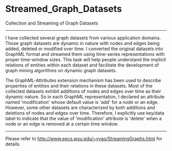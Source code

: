 Streamed_Graph_Datasets
=======================

Collection and Streaming of Graph Datasets


-----------------------------------------------------------------------------------------------------------------------------
I have collected several graph datasets from various application domains. Those graph datasets are dynamic in nature with nodes and edges being added, deleted or modified over time. I converted the original datasets into GraphML format and streamed them using time-series representations with proper time-window sizes. This task will help people understand the implicit relations of entities within each dataset and facilitate the development of graph mining algorithms on dynamic graph datasets.

The GraphML-Attributes extension mechanism has been used to describe properties of entities and their relations in these datasets. Most of the collected datasets exhibit additions of nodes and edges over time as their dynamic nature. So in each GraphML representation, I declared an attribute named 'modification' whose default value is 'add' for a node or an edge. However, some other datasets are characterized by both additions and deletions of nodes and edges over time. Therefore, I explicitly use key/data label to indicate that the value of 'modification' attribute is 'delete' when a node or an edge is removed at a certain time window.

------------------------------------------------------------------------------------------------------------------------------
Please refer to http://www.eecs.wsu.edu/~yyao/StreamingGraphs.html for details.
